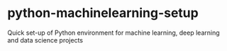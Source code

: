 # python-machinelearning-setup
Quick set-up of Python environment for machine learning, deep learning and data science projects
